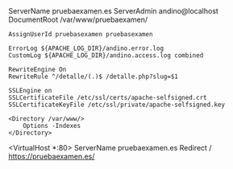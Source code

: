 <VirtualHost :443>
    ServerName pruebaexamen.es
    ServerAdmin andino@localhost
    DocumentRoot /var/www/pruebaexamen/

    AssignUserId pruebasexamen pruebasexamen

    ErrorLog ${APACHE_LOG_DIR}/andino.error.log
    CustomLog ${APACHE_LOG_DIR}/andino.access.log combined

    RewriteEngine On
    RewriteRule ^/detalle/(.)$ /detalle.php?slug=$1

    SSLEngine on
    SSLCertificateFile /etc/ssl/certs/apache-selfsigned.crt
    SSLCertificateKeyFile /etc/ssl/private/apache-selfsigned.key

    <Directory /var/www/>
        Options -Indexes
    </Directory>
</VirtualHost>

<VirtualHost *:80>
    ServerName pruebaexamen.es
    Redirect / https://pruebaexamen.es/
</VirtualHost>